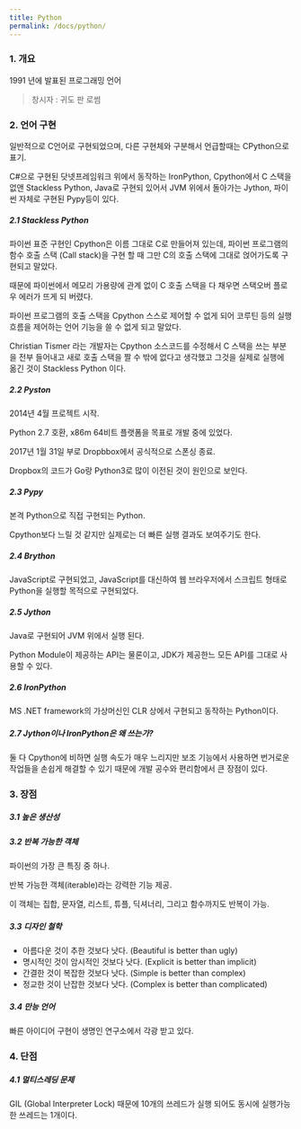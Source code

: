 ```yaml
---
title: Python
permalink: /docs/python/
---
```



### 1. 개요

1991 년에 발표된 프로그래밍 언어



> 창시자 : 귀도 판 로썸

### 2. 언어 구현

일반적으로 C언어로 구현되었으며, 다른 구현체와 구분해서 언급할때는 CPython으로 표기.

C#으로 구현된 닷넷프레임워크 위에서 동작하는 IronPython, Cpython에서 C 스택을 없앤 Stackless Python, Java로 구현되 있어서 JVM 위에서 돌아가는 Jython, 파이썬 자체로 구현된 Pypy등이 있다.

##### 2.1 Stackless Python

파이썬 표준 구현인 Cpython은 이름 그대로 C로 만들어져 있는데, 파이썬 프로그램의 함수 호출 스택 (Call stack)을 구현 할 때 그만 C의 호출 스택에 그대로 얹어가도록 구현되고 말았다.

때문에 파이썬에서 메모리 가용량에 관계 없이 C 호출 스택을 다 채우면 스택오버 플로우 에러가 뜨게 되 버렸다.

파이썬 프로그램의 호출 스택을 Cpython 스스로 제어할 수 없게 되어 코루틴 등의 실행 흐름을 제어하는 언어 기능을 쓸 수 없게 되고 말았다.

Christian Tismer 라는 개발자는 Cpython 소스코드를 수정해서 C 스택을 쓰는 부분을 전부 들어내고 새로 호출 스택을 짤 수 밖에 없다고 생각했고 그것을 실제로 실행에 옮긴 것이 Stackless Python 이다.

##### 2.2 Pyston

2014년 4월 프로젝트 시작.

Python 2.7 호환, x86m 64비트 플랫폼을 목표로 개발 중에 있었다.

2017년 1월 31일 부로 Dropbbox에서 공식적으로 스폰싱 종료.

Dropbox의 코드가 Go랑 Python3로 많이 이전된 것이 원인으로 보인다.

##### 2.3 Pypy

본격 Python으로 직접 구현되는 Python.

Cpython보다 느릴 것 같지만 실제로는 더 빠른 실행 결과도 보여주기도 한다.

##### 2.4 Brython

JavaScript로 구현되었고, JavaScript를 대신하여 웹 브라우저에서 스크립트 형태로 Python을 실행할 목적으로 구현되었다.

##### 2.5 Jython

Java로 구현되어 JVM 위에서 실행 된다.

Python Module이 제공하는 API는 물론이고, JDK가 제공한느 모든 API를 그대로 사용할 수 있다.

##### 2.6 IronPython

MS .NET framework의 가상머신인 CLR 상에서 구현되고 동작하는 Python이다.

##### 2.7 Jython이나 IronPython은 왜 쓰는가?

둘 다 Cpython에 비하면 실행 속도가 매우 느리지만 보조 기능에서 사용하면 번거로운 작업들을 손쉽게 해결할 수 있기 때문에 개발 공수와 편리함에서 큰 장점이 있다.

### 3. 장점

##### 3.1 높은 생산성

##### 3.2 반복 가능한 객체

파이썬의 가장 큰 특징 중 하나.

반복 가능한 객체(iterable)라는 강력한 기능 제공.

이 객체는 집합, 문자열, 리스트, 튜플, 딕셔너리, 그리고 함수까지도 반복이 가능.

##### 3.3 디자인 철학

- 아름다운 것이 추한 것보다 낫다. (Beautiful is better than ugly)
- 명시적인 것이 암시적인 것보다 낫다. (Explicit is better than implicit)
- 간결한 것이 복잡한 것보다 낫다. (Simple is better than complex)
- 정교한 것이 난잡한 것보다 낫다. (Complex is better than complicated)

##### 3.4 만능 언어

빠른 아이디어 구현이 생명인 연구소에서 각광 받고 있다.

### 4. 단점

##### 4.1 멀티스레딩 문제

GIL (Global Interpreter Lock) 때문에 10개의 쓰레드가 실행 되어도 동시에 실행가능한 쓰레드는 1개이다.